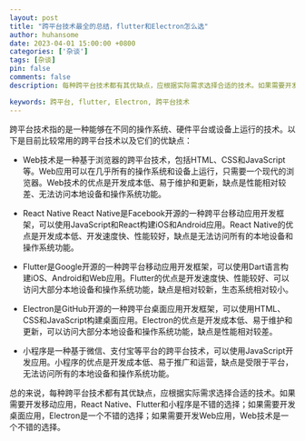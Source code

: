 ```yaml
---
layout: post
title: "跨平台技术最全的总结，flutter和Electron怎么选"
author: huhansome
date: 2023-04-01 15:00:00 +0800
categories: ['杂谈']
tags: [杂谈]
pin: false
comments: false
description: 每种跨平台技术都有其优缺点，应根据实际需求选择合适的技术。如果需要开发移动应用...

keywords: 跨平台, flutter, Electron, 跨平台技术
---
```



跨平台技术指的是一种能够在不同的操作系统、硬件平台或设备上运行的技术。以下是目前比较常用的跨平台技术以及它们的优缺点：

- Web技术是一种基于浏览器的跨平台技术，包括HTML、CSS和JavaScript等。Web应用可以在几乎所有的操作系统和设备上运行，只需要一个现代的浏览器。Web技术的优点是开发成本低、易于维护和更新，缺点是性能相对较差、无法访问本地设备和操作系统功能。

- React Native
React Native是Facebook开源的一种跨平台移动应用开发框架，可以使用JavaScript和React构建iOS和Android应用。React Native的优点是开发成本低、开发速度快、性能较好，缺点是无法访问所有的本地设备和操作系统功能。

- Flutter是Google开源的一种跨平台移动应用开发框架，可以使用Dart语言构建iOS、Android和Web应用。Flutter的优点是开发速度快、性能较好、可以访问大部分本地设备和操作系统功能，缺点是相对较新，生态系统相对较小。

- Electron是GitHub开源的一种跨平台桌面应用开发框架，可以使用HTML、CSS和JavaScript构建桌面应用。Electron的优点是开发成本低、易于维护和更新，可以访问大部分本地设备和操作系统功能，缺点是性能相对较差。

- 小程序是一种基于微信、支付宝等平台的跨平台技术，可以使用JavaScript开发应用。小程序的优点是开发成本低、易于推广和运营，缺点是受限于平台，无法访问所有的本地设备和操作系统功能。

总的来说，每种跨平台技术都有其优缺点，应根据实际需求选择合适的技术。如果需要开发移动应用，React Native、Flutter和小程序是不错的选择；如果需要开发桌面应用，Electron是一个不错的选择；如果需要开发Web应用，Web技术是一个不错的选择。